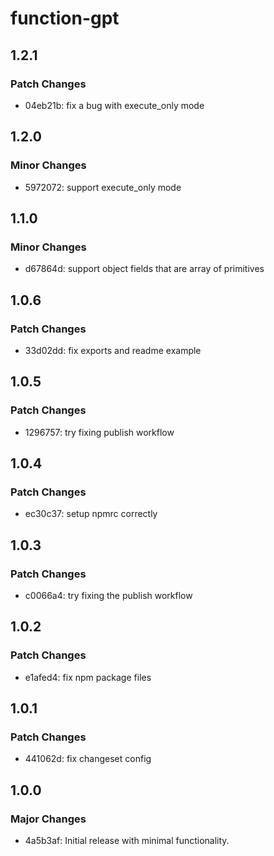 # function-gpt

## 1.2.1

### Patch Changes

- 04eb21b: fix a bug with execute_only mode

## 1.2.0

### Minor Changes

- 5972072: support execute_only mode

## 1.1.0

### Minor Changes

- d67864d: support object fields that are array of primitives

## 1.0.6

### Patch Changes

- 33d02dd: fix exports and readme example

## 1.0.5

### Patch Changes

- 1296757: try fixing publish workflow

## 1.0.4

### Patch Changes

- ec30c37: setup npmrc correctly

## 1.0.3

### Patch Changes

- c0066a4: try fixing the publish workflow

## 1.0.2

### Patch Changes

- e1afed4: fix npm package files

## 1.0.1

### Patch Changes

- 441062d: fix changeset config

## 1.0.0

### Major Changes

- 4a5b3af: Initial release with minimal functionality.

